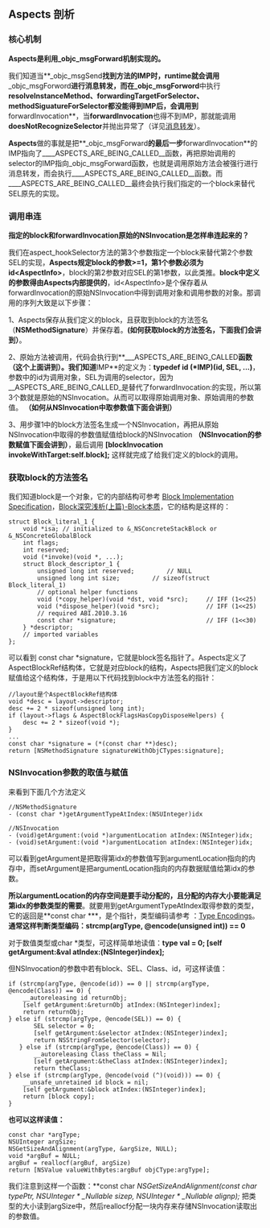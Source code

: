 ## Aspects 剖析

### 核心机制
**Aspects是利用_objc_msgForward机制实现的。**

我们知道当**_objc_msgSend**找到方法的IMP时，runtime就会调用**_objc_msgForword**进行消息转发，而在_objc_msgForword**中执行**resolveInstanceMethod、forwardingTargetForSelector、methodSiguatureForSelector都没能得到IMP后，会调用到**forwardInvocation**，当**forwardInvocation**也得不到IMP，那就能调用**doesNotRecognizeSelector**并抛出异常了（详见[消息转发](https://github.com/wenguang/startup/blob/master/objc-message-forwarding.md)）。

**Aspects**做的事就是把**_objc_msgForward**的最后一步**forwardInvocation**的IMP指向了____ASPECTS_ARE_BEING_CALLED__函数，再把原始调用的selector的IMP指向_objc_msgForward函数，也就是调用原始方法会被强行进行消息转发，而会执行____ASPECTS_ARE_BEING_CALLED__函数。而____ASPECTS_ARE_BEING_CALLED__最终会执行我们指定的一个block来替代SEL原先的实现。

### 调用串连
**指定的block和forwardInvocation原始的NSInvocation是怎样串连起来的？**

我们在aspect_hookSelector方法的第3个参数指定一个block来替代第2个参数SEL的实现，**Aspects规定block的参数>=1，第1个参数必须为id\<AspectInfo\>**，block的第2参数对应SEL的第1参数，以此类推。**block中定义的参数得由Aspects内部提供的**，id\<AspectInfo\>是个保存着从forwardInvocation的原始NSInvocation中得到调用对象和调用参数的对象。那调用的序列大致是以下步骤：

1、Aspects保存从我们定义的block，且获取到block的方法签名（**NSMethodSignature**）并保存着。**(如何获取block的方法签名，下面我们会讲到）**。


2、原始方法被调用，代码会执行到**___ASPECTS_ARE_BEING_CALLED**函数（这个上面讲到）。我们知道**IMP**的定义为：**typedef id (*IMP)(id, SEL, ...)**，参数中的id为调用对象，SEL为调用的selector，因为__ASPECTS_ARE_BEING_CALLED_是替代了forwardInvocation:的实现，所以第3个数就是原始的NSInvocation。从而可以取得原始调用对象、原始调用的参数值。 **（如何从NSInvocation中取参数值下面会讲到）**

3、用步骤1中的block方法签名生成一个NSInvocation，再把从原始NSInvocation中取得的参数值赋值给block的NSInvocation **（NSInvocation的参数赋值下面会讲到）**，最后调用 **[blockInvocation invokeWithTarget:self.block];** 这样就完成了给我们定义的block的调用。

### 获取block的方法签名

我们知道block是一个对象，它的内部结构可参考 [Block Implementation Specification](https://clang.llvm.org/docs/Block-ABI-Apple.html)，[Block深究浅析(上篇)-Block本质](http://1gcode.com/2015/10/03/notes-iOS-Block01/)，它的结构是这样的：

	struct Block_literal_1 {
	    void *isa; // initialized to &_NSConcreteStackBlock or &_NSConcreteGlobalBlock
	    int flags;
	    int reserved;
	    void (*invoke)(void *, ...);
	    struct Block_descriptor_1 {
	    	unsigned long int reserved;         // NULL
	        unsigned long int size;         // sizeof(struct Block_literal_1)
	        // optional helper functions
	        void (*copy_helper)(void *dst, void *src);     // IFF (1<<25)
	        void (*dispose_helper)(void *src);             // IFF (1<<25)
	        // required ABI.2010.3.16
	        const char *signature;                         // IFF (1<<30)
	    } *descriptor;
	    // imported variables
	};
	
可以看到 const char *signature，它就是block签名指针了。Aspects定义了AspectBlockRef结构体，它就是对应block的结构，Aspects把我们定义的block赋值给这个结构体，于是用以下代码找到block中方法签名的指针：
	
	//layout是个AspectBlockRef结构体
	void *desc = layout->descriptor;
	desc += 2 * sizeof(unsigned long int);
	if (layout->flags & AspectBlockFlagsHasCopyDisposeHelpers) {
		desc += 2 * sizeof(void *);
    }
	...
	const char *signature = (*(const char **)desc);
	return [NSMethodSignature signatureWithObjCTypes:signature];
	
### NSInvocation参数的取值与赋值

来看到下面几个方法定义

	//NSMethodSignature
	- (const char *)getArgumentTypeAtIndex:(NSUInteger)idx
	
	//NSInvocation
	- (void)getArgument:(void *)argumentLocation atIndex:(NSInteger)idx;
	- (void)setArgument:(void *)argumentLocation atIndex:(NSInteger)idx;
	
可以看到getArgument是把取得第idx的参数值写到argumentLocation指向的内存中，而setArgument是把argumentLocation指向的内存数据赋值给第idx的参数。

**所以argumentLocation的内存空间是要手动分配的，且分配的内存大小要能满足第idx的参数类型的需要**。就要用到getArgumentTypeAtIndex取得参数的类型，它的返回是**const char ***，是个指针，类型编码请参考 ：[Type Encodings](https://developer.apple.com/library/content/documentation/Cocoa/Conceptual/ObjCRuntimeGuide/Articles/ocrtTypeEncodings.html)。**通常这样判断类型编码：strcmp(argType, @encode(unsigned int)) == 0**

对于数值类型或char *类型，可这样简单地读值：**type val = 0; [self getArgument:&val atIndex:(NSInteger)index];**

但NSInvocation的参数中若有block、SEL、Class、id，可这样读值：

	if (strcmp(argType, @encode(id)) == 0 || strcmp(argType, @encode(Class)) == 0) {
		__autoreleasing id returnObj;
		[self getArgument:&returnObj atIndex:(NSInteger)index];
		return returnObj;
	} else if (strcmp(argType, @encode(SEL)) == 0) {
	       SEL selector = 0;
	       [self getArgument:&selector atIndex:(NSInteger)index];
	       return NSStringFromSelector(selector);
	   } else if (strcmp(argType, @encode(Class)) == 0) {
	       __autoreleasing Class theClass = Nil;
	       [self getArgument:&theClass atIndex:(NSInteger)index];
	       return theClass;
	} else if (strcmp(argType, @encode(void (^)(void))) == 0) {
		__unsafe_unretained id block = nil;
		[self getArgument:&block atIndex:(NSInteger)index];
		return [block copy];
	}

**也可以这样读值：**

	const char *argType;
	NSUInteger argSize;
	NSGetSizeAndAlignment(argType, &argSize, NULL);
	void *argBuf = NULL;
	argBuf = reallocf(argBuf, argSize)
	return [NSValue valueWithBytes:argBuf objCType:argType];
	
我们注意到这样一个函数：**const char *NSGetSizeAndAlignment(const char *typePtr, NSUInteger * _Nullable sizep, NSUInteger * _Nullable alignp);** 把类型的大小读到argSize中，然后reallocf分配一块内存来存储NSInvocation读取出的参数值。

